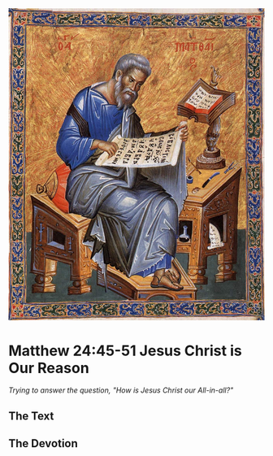 <img class="intro-right" src="../images/art-matthew.jpg">

# Matthew 24:45-51 Jesus Christ is Our Reason

*Trying to answer the question, "How is Jesus Christ our All-in-all?"*

## The Text

## The Devotion